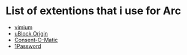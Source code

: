 # List of extentions that i use for Arc

* [vimium](https://chromewebstore.google.com/detail/vimium/dbepggeogbaibhgnhhndojpepiihcmeb)
* [uBlock Origin](https://chromewebstore.google.com/detail/ublock-origin/cjpalhdlnbpafiamejdnhcphjbkeiagm?hl=en)
* [Consent-O-Matic](https://chromewebstore.google.com/detail/consent-o-matic/mdjildafknihdffpkfmmpnpoiajfjnjd)
* [1Password](https://chromewebstore.google.com/detail/1password-%E2%80%93-password-mana/aeblfdkhhhdcdjpifhhbdiojplfjncoa?hl=en)
